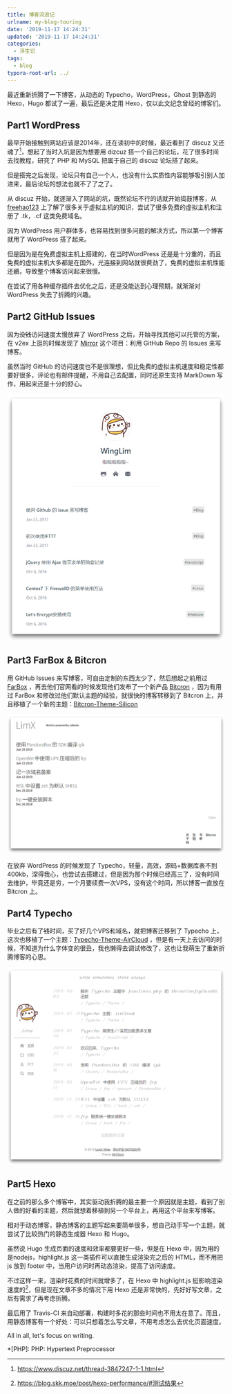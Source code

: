 ```yaml
---
title: 博客流浪记
urlname: my-blog-touring
date: '2019-11-17 14:24:31'
updated: '2019-11-17 14:24:31'
categories:
  - 浮生记
tags:
  - blog
typora-root-url: ../
---
```


最近重新折腾了一下博客，从动态的 Typecho，WordPress，Ghost 到静态的 Hexo，Hugo 都试了一遍，最后还是决定用 Hexo，仅以此文纪念曾经的博客们。

<!--more-->

## Part1 WordPress

最早开始接触到网站应该是2014年，还在读初中的时候，最近看到了 discuz 又还魂了[^1]，想起了当时入坑是因为想要用 dizcuz 搭一个自己的论坛，花了很多时间去找教程，研究了 PHP 和 MySQL 把属于自己的 discuz 论坛搭了起来。

但是搭完之后发现，论坛只有自己一个人，也没有什么实质性内容能够吸引别人加进来，最后论坛的想法也就不了了之了。

从 discuz 开始，就逐渐入了网站的坑，既然论坛不行的话就开始捣鼓博客，从 [freehao123](<https://www.freehao123.com/>) 上了解了很多关于虚拟主机的知识，尝试了很多免费的虚拟主机和注册了 .tk，.cf 这类免费域名。

因为 WordPress 用户群体多，也容易找到很多问题的解决方式，所以第一个博客就用了 WordPress 搭了起来。

但是因为是在免费虚拟主机上搭建的，在当时WordPress 还是是十分重的，而且免费的虚拟主机大多都是在国外，光连接到网站就很费劲了，免费的虚拟主机性能还鶸，导致整个博客访问起来很慢。

在尝试了用各种缓存插件去优化之后，还是没能达到心理预期，就渐渐对 WordPress 失去了折腾的兴趣。



## Part2 GitHub Issues

因为~~没钱~~访问速度太慢放弃了 WordPress 之后，开始寻找其他可以托管的方案，在 v2ex 上逛的时候发现了 [Mirror](<https://github.com/LoeiFy/Mirror>) 这个项目：利用 GitHub Repo 的 Issues 来写博客。

虽然当时 GitHub 的访问速度也不是很理想，但比免费的虚拟主机速度和稳定性都要好很多，评论也有邮件提醒，不用自己去配置，同时还原生支持 MarkDown 写作，用起来还是十分的舒心。

![github-issues-blog](/images/github-issues-blog.png)





## Part3 FarBox & Bitcron

用 GitHub Issues 来写博客，可自由定制的东西太少了，然后想起之前用过 [FarBox](<https://www.farbox.com/>) ，再去他们官网看的时候发现他们发布了一个新产品 [Bitcron](<https://bitcron.com/>) ，因为有用过 FarBox 和修改过他们默认主题的经验，就很快的博客转移到了 Bitcron 上，并且移植了一个新的主题：[Bitcron-Theme-Silicon](<https://github.com/WingLim/Bitcron-Theme-Silicon>)

![1573974411856](/images/bitcron-blog.png)



在放弃 WordPress 的时候发现了 Typecho，轻量，高效，源码+数据库表不到400kb，深得我心，也尝试去搭建过，但是因为那个时候已经高三了，没有时间去维护，毕竟还是穷，一个月要续费一次VPS，没有这个时间，所以博客一直放在 Bitcron 上。



## Part4 Typecho

毕业之后有了~~钱~~时间，买了好几个VPS和域名，就把博客迁移到了 Typecho 上，这次也移植了一个主题：[Typecho-Theme-AirCloud](<https://github.com/WingLim/Typecho-Theme-AirCloud>) ，但是有一天上去访问的时候，不知道为什么字体变的很丑，我也懒得去调试修改了，这也让我萌生了重新折腾博客的心思。

![typecho-blog](/images/typecho-blog.png)





## Part5 Hexo

在之前的那么多个博客中，其实驱动我折腾的最主要一个原因就是主题，看到了别人做的好看的主题，然后就想着移植到另一个平台上，再用这个平台来写博客。

相对于动态博客，静态博客的主题写起来要简单很多，想自己动手写一个主题，就尝试了比较热门的静态生成器 Hexo 和 Hugo。

虽然说 Hugo 生成页面的速度和效率都要更好一些，但是在 Hexo 中，因为用的是nodejs，highlight.js 这一类插件可以直接生成渲染完之后的 HTML，而不用把 js 放到 footer 中，当用户访问时再动态渲染，提高了访问速度。

不过这样一来，渲染时花费的时间就增多了，在 Hexo 中 highlight.js 挺影响渲染速度的[^测试结果]，但是现在文章不多的情况下用 Hexo 还是非常快的，先好好写文章，之后有需求了再考虑折腾。

最后用了 Travis-CI 来自动部署，构建时多花的那些时间也不用太在意了。而且，用静态博客有一个好处：可以只想着怎么写文章，不用考虑怎么去优化页面速度。

All in all, let's focus on writing.

[^1]: <https://www.discuz.net/thread-3847247-1-1.html>

[^测试结果]: <https://blog.skk.moe/post/hexo-performance/#测试结果>

*[PHP]: PHP: Hypertext Preprocessor